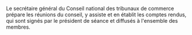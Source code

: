 
  
Le secrétaire général du Conseil national des tribunaux de commerce prépare les réunions du conseil, y assiste et en établit les comptes rendus, qui sont signés par le président de séance et diffusés à l'ensemble des membres.

